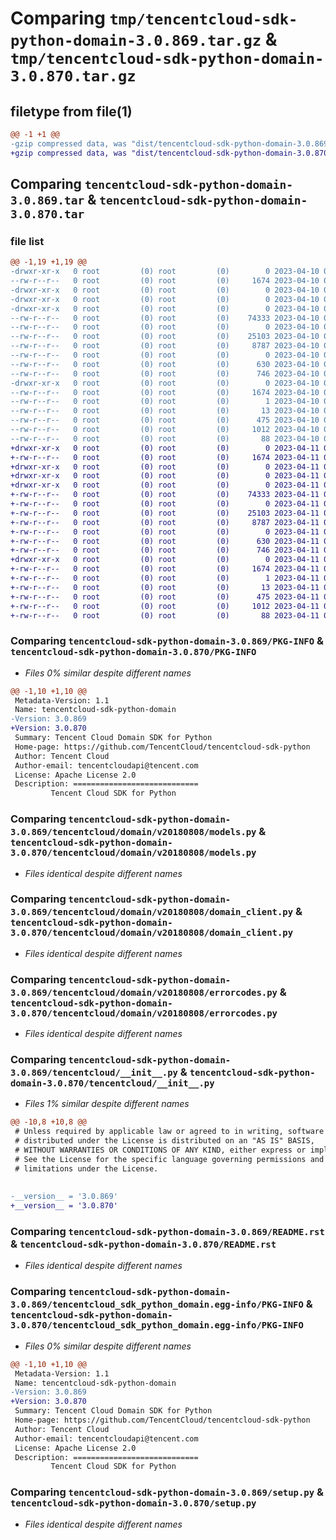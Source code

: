 # Comparing `tmp/tencentcloud-sdk-python-domain-3.0.869.tar.gz` & `tmp/tencentcloud-sdk-python-domain-3.0.870.tar.gz`

## filetype from file(1)

```diff
@@ -1 +1 @@
-gzip compressed data, was "dist/tencentcloud-sdk-python-domain-3.0.869.tar", last modified: Mon Apr 10 03:03:56 2023, max compression
+gzip compressed data, was "dist/tencentcloud-sdk-python-domain-3.0.870.tar", last modified: Tue Apr 11 03:34:10 2023, max compression
```

## Comparing `tencentcloud-sdk-python-domain-3.0.869.tar` & `tencentcloud-sdk-python-domain-3.0.870.tar`

### file list

```diff
@@ -1,19 +1,19 @@
-drwxr-xr-x   0 root         (0) root         (0)        0 2023-04-10 03:03:56.000000 tencentcloud-sdk-python-domain-3.0.869/
--rw-r--r--   0 root         (0) root         (0)     1674 2023-04-10 03:03:56.000000 tencentcloud-sdk-python-domain-3.0.869/PKG-INFO
-drwxr-xr-x   0 root         (0) root         (0)        0 2023-04-10 03:03:56.000000 tencentcloud-sdk-python-domain-3.0.869/tencentcloud/
-drwxr-xr-x   0 root         (0) root         (0)        0 2023-04-10 03:03:56.000000 tencentcloud-sdk-python-domain-3.0.869/tencentcloud/domain/
-drwxr-xr-x   0 root         (0) root         (0)        0 2023-04-10 03:03:56.000000 tencentcloud-sdk-python-domain-3.0.869/tencentcloud/domain/v20180808/
--rw-r--r--   0 root         (0) root         (0)    74333 2023-04-10 03:03:56.000000 tencentcloud-sdk-python-domain-3.0.869/tencentcloud/domain/v20180808/models.py
--rw-r--r--   0 root         (0) root         (0)        0 2023-04-10 03:03:56.000000 tencentcloud-sdk-python-domain-3.0.869/tencentcloud/domain/v20180808/__init__.py
--rw-r--r--   0 root         (0) root         (0)    25103 2023-04-10 03:03:56.000000 tencentcloud-sdk-python-domain-3.0.869/tencentcloud/domain/v20180808/domain_client.py
--rw-r--r--   0 root         (0) root         (0)     8787 2023-04-10 03:03:56.000000 tencentcloud-sdk-python-domain-3.0.869/tencentcloud/domain/v20180808/errorcodes.py
--rw-r--r--   0 root         (0) root         (0)        0 2023-04-10 03:03:56.000000 tencentcloud-sdk-python-domain-3.0.869/tencentcloud/domain/__init__.py
--rw-r--r--   0 root         (0) root         (0)      630 2023-04-10 03:03:56.000000 tencentcloud-sdk-python-domain-3.0.869/tencentcloud/__init__.py
--rw-r--r--   0 root         (0) root         (0)      746 2023-04-10 03:03:56.000000 tencentcloud-sdk-python-domain-3.0.869/README.rst
-drwxr-xr-x   0 root         (0) root         (0)        0 2023-04-10 03:03:56.000000 tencentcloud-sdk-python-domain-3.0.869/tencentcloud_sdk_python_domain.egg-info/
--rw-r--r--   0 root         (0) root         (0)     1674 2023-04-10 03:03:56.000000 tencentcloud-sdk-python-domain-3.0.869/tencentcloud_sdk_python_domain.egg-info/PKG-INFO
--rw-r--r--   0 root         (0) root         (0)        1 2023-04-10 03:03:56.000000 tencentcloud-sdk-python-domain-3.0.869/tencentcloud_sdk_python_domain.egg-info/dependency_links.txt
--rw-r--r--   0 root         (0) root         (0)       13 2023-04-10 03:03:56.000000 tencentcloud-sdk-python-domain-3.0.869/tencentcloud_sdk_python_domain.egg-info/top_level.txt
--rw-r--r--   0 root         (0) root         (0)      475 2023-04-10 03:03:56.000000 tencentcloud-sdk-python-domain-3.0.869/tencentcloud_sdk_python_domain.egg-info/SOURCES.txt
--rw-r--r--   0 root         (0) root         (0)     1012 2023-04-10 03:03:56.000000 tencentcloud-sdk-python-domain-3.0.869/setup.py
--rw-r--r--   0 root         (0) root         (0)       88 2023-04-10 03:03:56.000000 tencentcloud-sdk-python-domain-3.0.869/setup.cfg
+drwxr-xr-x   0 root         (0) root         (0)        0 2023-04-11 03:34:10.000000 tencentcloud-sdk-python-domain-3.0.870/
+-rw-r--r--   0 root         (0) root         (0)     1674 2023-04-11 03:34:10.000000 tencentcloud-sdk-python-domain-3.0.870/PKG-INFO
+drwxr-xr-x   0 root         (0) root         (0)        0 2023-04-11 03:34:10.000000 tencentcloud-sdk-python-domain-3.0.870/tencentcloud/
+drwxr-xr-x   0 root         (0) root         (0)        0 2023-04-11 03:34:10.000000 tencentcloud-sdk-python-domain-3.0.870/tencentcloud/domain/
+drwxr-xr-x   0 root         (0) root         (0)        0 2023-04-11 03:34:10.000000 tencentcloud-sdk-python-domain-3.0.870/tencentcloud/domain/v20180808/
+-rw-r--r--   0 root         (0) root         (0)    74333 2023-04-11 03:34:10.000000 tencentcloud-sdk-python-domain-3.0.870/tencentcloud/domain/v20180808/models.py
+-rw-r--r--   0 root         (0) root         (0)        0 2023-04-11 03:34:10.000000 tencentcloud-sdk-python-domain-3.0.870/tencentcloud/domain/v20180808/__init__.py
+-rw-r--r--   0 root         (0) root         (0)    25103 2023-04-11 03:34:10.000000 tencentcloud-sdk-python-domain-3.0.870/tencentcloud/domain/v20180808/domain_client.py
+-rw-r--r--   0 root         (0) root         (0)     8787 2023-04-11 03:34:10.000000 tencentcloud-sdk-python-domain-3.0.870/tencentcloud/domain/v20180808/errorcodes.py
+-rw-r--r--   0 root         (0) root         (0)        0 2023-04-11 03:34:10.000000 tencentcloud-sdk-python-domain-3.0.870/tencentcloud/domain/__init__.py
+-rw-r--r--   0 root         (0) root         (0)      630 2023-04-11 03:34:10.000000 tencentcloud-sdk-python-domain-3.0.870/tencentcloud/__init__.py
+-rw-r--r--   0 root         (0) root         (0)      746 2023-04-11 03:34:10.000000 tencentcloud-sdk-python-domain-3.0.870/README.rst
+drwxr-xr-x   0 root         (0) root         (0)        0 2023-04-11 03:34:10.000000 tencentcloud-sdk-python-domain-3.0.870/tencentcloud_sdk_python_domain.egg-info/
+-rw-r--r--   0 root         (0) root         (0)     1674 2023-04-11 03:34:10.000000 tencentcloud-sdk-python-domain-3.0.870/tencentcloud_sdk_python_domain.egg-info/PKG-INFO
+-rw-r--r--   0 root         (0) root         (0)        1 2023-04-11 03:34:10.000000 tencentcloud-sdk-python-domain-3.0.870/tencentcloud_sdk_python_domain.egg-info/dependency_links.txt
+-rw-r--r--   0 root         (0) root         (0)       13 2023-04-11 03:34:10.000000 tencentcloud-sdk-python-domain-3.0.870/tencentcloud_sdk_python_domain.egg-info/top_level.txt
+-rw-r--r--   0 root         (0) root         (0)      475 2023-04-11 03:34:10.000000 tencentcloud-sdk-python-domain-3.0.870/tencentcloud_sdk_python_domain.egg-info/SOURCES.txt
+-rw-r--r--   0 root         (0) root         (0)     1012 2023-04-11 03:34:10.000000 tencentcloud-sdk-python-domain-3.0.870/setup.py
+-rw-r--r--   0 root         (0) root         (0)       88 2023-04-11 03:34:10.000000 tencentcloud-sdk-python-domain-3.0.870/setup.cfg
```

### Comparing `tencentcloud-sdk-python-domain-3.0.869/PKG-INFO` & `tencentcloud-sdk-python-domain-3.0.870/PKG-INFO`

 * *Files 0% similar despite different names*

```diff
@@ -1,10 +1,10 @@
 Metadata-Version: 1.1
 Name: tencentcloud-sdk-python-domain
-Version: 3.0.869
+Version: 3.0.870
 Summary: Tencent Cloud Domain SDK for Python
 Home-page: https://github.com/TencentCloud/tencentcloud-sdk-python
 Author: Tencent Cloud
 Author-email: tencentcloudapi@tencent.com
 License: Apache License 2.0
 Description: ============================
         Tencent Cloud SDK for Python
```

### Comparing `tencentcloud-sdk-python-domain-3.0.869/tencentcloud/domain/v20180808/models.py` & `tencentcloud-sdk-python-domain-3.0.870/tencentcloud/domain/v20180808/models.py`

 * *Files identical despite different names*

### Comparing `tencentcloud-sdk-python-domain-3.0.869/tencentcloud/domain/v20180808/domain_client.py` & `tencentcloud-sdk-python-domain-3.0.870/tencentcloud/domain/v20180808/domain_client.py`

 * *Files identical despite different names*

### Comparing `tencentcloud-sdk-python-domain-3.0.869/tencentcloud/domain/v20180808/errorcodes.py` & `tencentcloud-sdk-python-domain-3.0.870/tencentcloud/domain/v20180808/errorcodes.py`

 * *Files identical despite different names*

### Comparing `tencentcloud-sdk-python-domain-3.0.869/tencentcloud/__init__.py` & `tencentcloud-sdk-python-domain-3.0.870/tencentcloud/__init__.py`

 * *Files 1% similar despite different names*

```diff
@@ -10,8 +10,8 @@
 # Unless required by applicable law or agreed to in writing, software
 # distributed under the License is distributed on an "AS IS" BASIS,
 # WITHOUT WARRANTIES OR CONDITIONS OF ANY KIND, either express or implied.
 # See the License for the specific language governing permissions and
 # limitations under the License.
 
 
-__version__ = '3.0.869'
+__version__ = '3.0.870'
```

### Comparing `tencentcloud-sdk-python-domain-3.0.869/README.rst` & `tencentcloud-sdk-python-domain-3.0.870/README.rst`

 * *Files identical despite different names*

### Comparing `tencentcloud-sdk-python-domain-3.0.869/tencentcloud_sdk_python_domain.egg-info/PKG-INFO` & `tencentcloud-sdk-python-domain-3.0.870/tencentcloud_sdk_python_domain.egg-info/PKG-INFO`

 * *Files 0% similar despite different names*

```diff
@@ -1,10 +1,10 @@
 Metadata-Version: 1.1
 Name: tencentcloud-sdk-python-domain
-Version: 3.0.869
+Version: 3.0.870
 Summary: Tencent Cloud Domain SDK for Python
 Home-page: https://github.com/TencentCloud/tencentcloud-sdk-python
 Author: Tencent Cloud
 Author-email: tencentcloudapi@tencent.com
 License: Apache License 2.0
 Description: ============================
         Tencent Cloud SDK for Python
```

### Comparing `tencentcloud-sdk-python-domain-3.0.869/setup.py` & `tencentcloud-sdk-python-domain-3.0.870/setup.py`

 * *Files identical despite different names*

